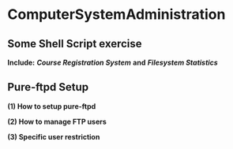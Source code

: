 # ComputerSystemAdministration

## Some Shell Script exercise
**Include:** ***Course Registration System*** **and** ***Filesystem Statistics***

## Pure-ftpd Setup
**(1) How to setup pure-ftpd**

**(2) How to manage FTP users**

**(3) Specific user restriction** 
